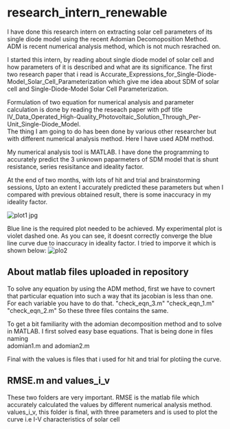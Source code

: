 # research_intern_renewable
I have done this research intern on extracting solar cell parameters of its single diode model using the recent Adomian Decomoposition Method. ADM is recent numerical analysis method, which is not much resrached on.

I started this intern, by reading about single diode model of solar cell and how parameters of it is described and what are its significance. The first two research paper that i read is Accurate_Expressions_for_Single-Diode-Model_Solar_Cell_Parameterization which give me idea about SDM of solar cell and Single-Diode-Model Solar Cell Parameterization. 

Formulation of two equation for numerical analysis and parameter calculation is done by reading the reseach paper with pdf title IV_Data_Operated_High-Quality_Photovoltaic_Solution_Through_Per-Unit_Single-Diode_Model.  
The thing I am going to do has been done by various other researcher but with different numerical analysis method. Here I have used ADM method. 

My numerical analysis tool is MATLAB. I have done the programming to accurately predict the 3 unknown paparmeters of SDM model  that is shunt resistance, series resisitance and ideality factor. 

At the end of two months, with lots of hit and trial and brainstorming sessions,  Upto an extent I accurately predicted these parameters but when I compared with previous obtained result, there is some inaccuracy in my ideality factor. 

![plot1 jpg](https://github.com/singh1112001/research_intern_renewable/assets/88104229/cfb468ca-2ee3-48e1-b171-487c43ee5f42)

Blue line is the required plot needed to be achieved. My experimental plot is violet dashed one. As you can see, it doesnt correctly converge the blue line curve due to inaccuracy in ideality factor. 
I tried to imporve it which is shown below: 
![plo2](https://github.com/singh1112001/research_intern_renewable/assets/88104229/c2bbaa58-12bc-4924-ae62-0bdfb69e94a0)


## About matlab files uploaded in repository
To solve any equation by using the ADM method, first we have to covnert that particular equation into such a way that its jacobian is less than one. For each variable you have to do that. 
"check_eqn_3.m" "check_eqn_1.m" "check_eqn_2.m"  So these three files contains the same. 

To get a bit familiarity with the adomian decomposition method and to solve in MATLAB. I first solved easy base equations. That is being done in files naming  
adomian1.m and adomian2.m


Final with the values is files that i used for hit and trial for plotiing the curve. 


## RMSE.m and values_i_v 
These two folders are very important. RMSE is the matlab file which accurately calculated the values by different numerical analysis method. 
values_i_v, this folder is final, with three parameters and is used to plot the curve i.e I-V characteristics of solar cell
